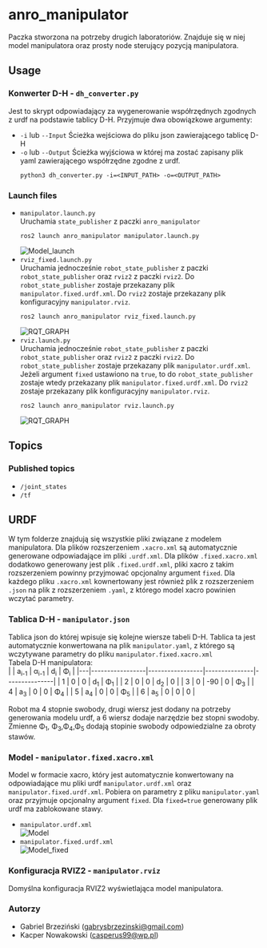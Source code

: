 # anro_manipulator
Paczka stworzona na potrzeby drugich laboratoriów. Znajduje się w niej model manipulatora oraz prosty node sterujący pozycją manipulatora.
## Usage
### Konwerter D-H - `dh_converter.py`
Jest to skrypt odpowiadający za wygenerowanie współrzędnych zgodnych z urdf na podstawie tablicy D-H. Przyjmuje dwa obowiązkowe argumenty:
- `-i` lub `--Input`
  Ścieżka wejściowa do pliku json zawierającego tablicę D-H
- `-o` lub `--Output`
  Ścieżka wyjściowa w której ma zostać zapisany plik yaml zawierającego współrzędne zgodne z urdf.
  ```
  python3 dh_converter.py -i=<INPUT_PATH> -o=<OUTPUT_PATH>
  ```
### Launch files
- `manipulator.launch.py`  
  Uruchamia `state_publisher` z paczki `anro_manipulator`
  ```
  ros2 launch anro_manipulator manipulator.launch.py
  ```  
  ![Model_launch](docs/manipulator_launch_rqt_plot.png)
- `rviz_fixed.launch.py`  
  Uruchamia jednocześnie `robot_state_publisher` z paczki `robot_state_publisher` oraz `rviz2` z paczki `rviz2`. Do `robot_state_publisher` zostaje przekazany plik `manipulator.fixed.urdf.xml`. Do `rviz2` zostaje przekazany plik konfiguracyjny `manipulator.rviz`.
  ```
  ros2 launch anro_manipulator rviz_fixed.launch.py
  ```
  ![RQT_GRAPH](docs/rviz_fixed_launch_rqt_graph.png)
- `rviz.launch.py`  
  Uruchamia jednocześnie `robot_state_publisher` z paczki `robot_state_publisher` oraz `rviz2` z paczki `rviz2`. Do `robot_state_publisher` zostaje przekazany plik `manipulator.urdf.xml`. Jeżeli argument `fixed` ustawiono na `true`, to do `robot_state_publisher` zostaje wtedy przekazany plik `manipulator.fixed.urdf.xml`. Do `rviz2` zostaje przekazany plik konfiguracyjny `manipulator.rviz`.
  ```
  ros2 launch anro_manipulator rviz.launch.py
  ```
  ![RQT_GRAPH](docs/rviz_launch_rqt_graph.png)
## Topics
### Published topics
- `/joint_states`
- `/tf`

## URDF
W tym folderze znajdują się wszystkie pliki związane z modelem manipulatora. Dla plików rozszerzeniem `.xacro.xml` są automatycznie generowane odpowiadające im pliki `.urdf.xml`. Dla plików `.fixed.xacro.xml` dodatkowo generowany jest plik `.fixed.urdf.xml`, pliki xacro z takim rozszerzeniem powinny przyjmować opcjonalny argument `fixed`. Dla każdego pliku `.xacro.xml` kownertowany jest również plik z rozszerzeniem `.json` na plik z rozszerzeniem `.yaml`, z którego model xacro powinien wczytać parametry.
### Tablica D-H - `manipulator.json`
Tablica json do której wpisuje się kolejne wiersze tabeli D-H. Tablica ta jest automatycznie konwertowana na plik `manipulator.yaml`, z którego są wczytywane parametry do pliku `manipulator.fixed.xacro.xml`  
Tabela D-H manipulatora:  
|   | a<sub>i-1</sub> | α<sub>i-1</sub> | d<sub>i</sub> | Φ<sub>i</sub> |
|---|-----------------|-----------------|---------------|---------------|
| 1 | 0               | 0               | d<sub>1</sub> | Φ<sub>1</sub> |
| 2 | 0               | 0               | d<sub>2</sub> | 0             |
| 3 | 0               | -90             | 0             | Φ<sub>3</sub> |
| 4 | a<sub>3</sub>   | 0               | 0             | Φ<sub>4</sub> |
| 5 | a<sub>4</sub>   | 0               | 0             | Φ<sub>5</sub> |
| 6 | a<sub>5</sub>   | 0               | 0             | 0             |

Robot ma 4 stopnie swobody, drugi wiersz jest dodany na potrzeby generowania modelu urdf, a 6 wiersz dodaje narzędzie bez stopni swodoby. Zmienne Φ<sub>1</sub>, Φ<sub>3</sub>,Φ<sub>4</sub>,Φ<sub>5</sub> dodają stopinie swobody odpowiedzialne za obroty stawów. 
### Model - `manipulator.fixed.xacro.xml`
Model w formacie xacro, który jest automatycznie konwertowany na odpowiadające mu pliki urdf `manipulator.urdf.xml` oraz `manipulator.fixed.urdf.xml`. Pobiera on parametry z pliku `manipulator.yaml` oraz przyjmuje opcjonalny argument `fixed`. Dla `fixed=true` generowany plik urdf ma zablokowane stawy.
- `manipulator.urdf.xml`  
  ![Model](docs/Model.png)
- `manipulator.fixed.urdf.xml`  
  ![Model_fixed](docs/Model_fixed.png)
### Konfiguracja RVIZ2 - `manipulator.rviz`
Domyślna konfiguracja RVIZ2 wyświetlająca model manipulatora.

### Autorzy
- Gabriel Brzeziński (gabrysbrzezinski@gmail.com)  
- Kacper Nowakowski (casperus99@wp.pl) 
